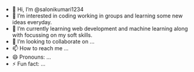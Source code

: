 - 👋 Hi, I’m @salonikumari1234
- 👀 I’m interested in coding working in groups and learning some new ideas everyday.
- 🌱 I’m currently learning web development and machine learning along with focussing on my soft skills.
- 💞️ I’m looking to collaborate on ...
- 📫 How to reach me ...
- 😄 Pronouns: ...
- ⚡ Fun fact: ...

<!---
salonikumari1234/salonikumari1234 is a ✨ special ✨ repository because its `README.md` (this file) appears on your GitHub profile.
You can click the Preview link to take a look at your changes.
--->
